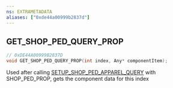 ```yaml
---
ns: EXTRAMETADATA
aliases: ["0xde44a00999b2837d"]
---
```

## GET_SHOP_PED_QUERY_PROP

```c
// 0xDE44A00999B2837D
void GET_SHOP_PED_QUERY_PROP(int index, Any* componentItem);
```

Used after calling [SETUP_SHOP_PED_APPAREL_QUERY](#_0x50F457823CE6EB5F) with SHOP_PED_PROP, gets the component data for this index

